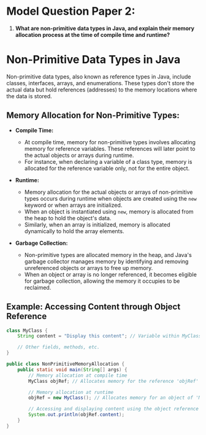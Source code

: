# Model Question Paper 2:

1. **What are non-primitive data types in Java, and explain their memory allocation process at the time of compile time and runtime?**
# Non-Primitive Data Types in Java

Non-primitive data types, also known as reference types in Java, include classes, interfaces, arrays, and enumerations. These types don't store the actual data but hold references (addresses) to the memory locations where the data is stored.

## Memory Allocation for Non-Primitive Types:

- **Compile Time:**
  - At compile time, memory for non-primitive types involves allocating memory for reference variables. These references will later point to the actual objects or arrays during runtime.
  - For instance, when declaring a variable of a class type, memory is allocated for the reference variable only, not for the entire object.

- **Runtime:**
  - Memory allocation for the actual objects or arrays of non-primitive types occurs during runtime when objects are created using the `new` keyword or when arrays are initialized.
  - When an object is instantiated using `new`, memory is allocated from the heap to hold the object's data.
  - Similarly, when an array is initialized, memory is allocated dynamically to hold the array elements.

- **Garbage Collection:**
  - Non-primitive types are allocated memory in the heap, and Java's garbage collector manages memory by identifying and removing unreferenced objects or arrays to free up memory.
  - When an object or array is no longer referenced, it becomes eligible for garbage collection, allowing the memory it occupies to be reclaimed.

## Example: Accessing Content through Object Reference

```java
class MyClass {
    String content = "Display this content"; // Variable within MyClass

    // Other fields, methods, etc.
}

public class NonPrimitiveMemoryAllocation {
    public static void main(String[] args) {
        // Memory allocation at compile time
        MyClass objRef; // Allocates memory for the reference 'objRef' of type 'MyClass'

        // Memory allocation at runtime
        objRef = new MyClass(); // Allocates memory for an object of 'MyClass'

        // Accessing and displaying content using the object reference
        System.out.println(objRef.content);
    }
}
```